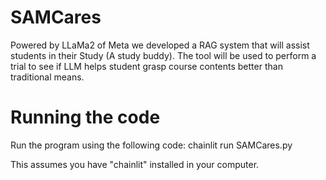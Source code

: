 # SAMCares
Powered by LLaMa2 of Meta we developed a RAG system that will assist students in their Study (A study buddy). The tool will be used to perform a trial to see if LLM helps student grasp course contents better than traditional means. 

# Running the code
Run the program using the following code:
chainlit run SAMCares.py

This assumes you have "chainlit" installed in your computer.
